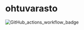 # ohtuvarasto
![GitHub_actions_workflow_badge](https://github.com/JoonasC/ohtuvarasto/workflows/CI/badge.svg)

